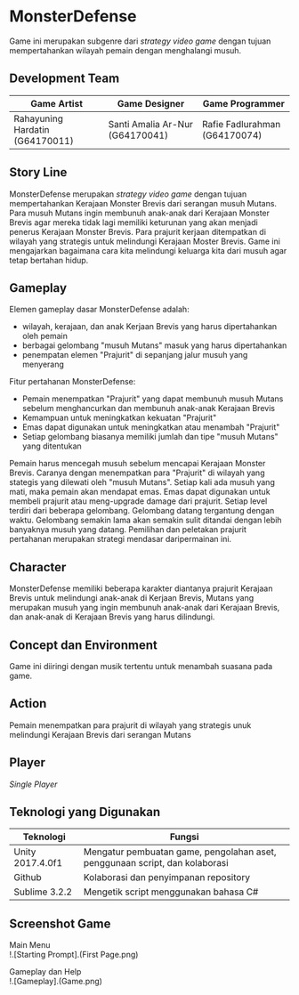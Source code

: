 # MonsterDefense
Game ini merupakan subgenre dari *strategy video game* dengan tujuan mempertahankan wilayah pemain dengan menghalangi musuh. 

## Development Team
| Game Artist | Game Designer | Game Programmer |
| ----- | ----- | ----- |
| Rahayuning Hardatin (G64170011) | Santi Amalia Ar-Nur (G64170041) | Rafie Fadlurahman (G64170074) |


## Story Line
MonsterDefense merupakan *strategy video game* dengan tujuan mempertahankan Kerajaan Monster Brevis dari serangan musuh Mutans. Para musuh Mutans ingin membunuh anak-anak dari Kerajaan Monster Brevis agar mereka tidak lagi memiliki keturunan yang akan menjadi penerus Kerajaan Monster Brevis. Para prajurit  kerjaan ditempatkan di wilayah yang strategis untuk melindungi Kerajaan Moster Brevis. Game ini mengajarkan bagaimana cara kita melindungi keluarga kita dari musuh agar tetap bertahan hidup.

## Gameplay
Elemen gameplay dasar MonsterDefense adalah:
- wilayah, kerajaan, dan anak Kerjaan Brevis yang harus dipertahankan oleh pemain
- berbagai gelombang "musuh Mutans" masuk yang harus dipertahankan
- penempatan elemen "Prajurit" di sepanjang jalur musuh yang menyerang

Fitur pertahanan MonsterDefense:
- Pemain menempatkan "Prajurit" yang dapat membunuh musuh Mutans sebelum menghancurkan dan membunuh anak-anak Kerajaan Brevis
- Kemampuan untuk meningkatkan kekuatan "Prajurit"
- Emas dapat digunakan untuk meningkatkan atau menambah "Prajurit"
- Setiap gelombang biasanya memiliki jumlah dan tipe "musuh Mutans" yang ditentukan

Pemain harus mencegah musuh sebelum mencapai Kerajaan Monster Brevis. Caranya dengan menempatkan para "Prajurit" di wilayah yang stategis yang dilewati oleh "musuh Mutans". Setiap kali ada musuh yang mati, maka pemain akan mendapat emas. Emas dapat digunakan untuk membeli prajurit atau meng-upgrade damage dari prajurit. Setiap level terdiri dari beberapa gelombang. Gelombang datang tergantung dengan waktu. Gelombang semakin lama akan semakin sulit ditandai dengan lebih banyaknya musuh yang datang. Pemilihan dan peletakan prajurit pertahanan merupakan strategi mendasar daripermainan ini.

## Character
MonsterDefense memiliki beberapa karakter diantanya prajurit Kerajaan Brevis untuk melindungi anak-anak di Kerjaan Brevis, Mutans yang merupakan musuh yang ingin membunuh anak-anak dari Kerajaan Brevis, dan anak-anak di Kerajaan Brevis yang harus dilindungi.

## Concept dan Environment
Game ini diiringi dengan musik tertentu untuk menambah suasana pada game.

## Action
Pemain menempatkan para prajurit di wilayah yang strategis unuk melindungi Kerajaan Brevis dari serangan Mutans

## Player
*Single Player*

## Teknologi yang Digunakan
| Teknologi | Fungsi |
| ----- | ----- |
| Unity 2017.4.0f1 | Mengatur pembuatan game, pengolahan aset, penggunaan script, dan kolaborasi | 
| Github  | Kolaborasi dan penyimpanan repository |
| Sublime 3.2.2  | Mengetik script menggunakan bahasa C# |

## Screenshot Game
Main Menu <br />
!.[Starting Prompt].(First Page.png) <br />

Gameplay dan Help <br />
!.[Gameplay].(Game.png) <br />
